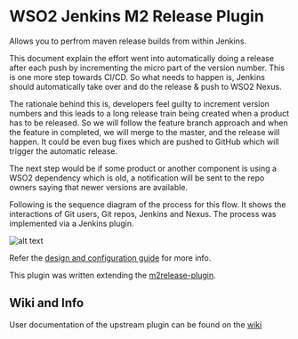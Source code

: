 WSO2 Jenkins M2 Release Plugin
=================
Allows you to perfrom maven release builds from within Jenkins.

This document explain the effort went into automatically doing a release after each push by incrementing the micro part of the version number. This is one more step towards CI/CD. So what needs to happen is, Jenkins should automatically take over and do the release & push to WSO2 Nexus.

The rationale behind this is, developers feel guilty to increment version numbers and this leads to a long release train being created when a product has to be released. So we will follow the feature branch approach and when the feature in completed, we will merge to the master, and the release will happen. It could be even bug fixes which are pushed to GitHub which will trigger the automatic release.

The next step would be if some product or another component is using a WSO2 dependency which is old, a notification will be sent to the repo owners saying that newer versions are available.

Following is the sequence diagram of the process for this flow. It shows the interactions of Git users, Git repos, Jenkins and Nexus. The process was implemented via a Jenkins plugin.

![alt text][design]

Refer the [design and configuration guide] for more info. 

This plugin was written extending the [m2release-plugin].


Wiki and Info
-------------
User documentation of the upstream plugin can be found on the [wiki]

[wiki]: http://wiki.jenkins-ci.org/display/JENKINS/M2+Release+Plugin
[MIT Licence]: https://github.com/jenkinsci/m2release-plugin/raw/master/LICENCE.txt
[design]: continous-delivery-release-sequence-1.1.png
[m2release-plugin]: https://github.com/jenkinsci/m2release-plugin
[design and configuration guide]: Continuous-Delivery-with-Jenkins-Releases.pdf

